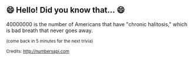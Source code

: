 ## 😄 Hello! Did you know that... 😄
40000000 is the number of Americans that have "chronic halitosis," which is bad breath that never goes away.

<sup>(come back in 5 minutes for the next trivia)</sup>


<sup>Credits: http://numbersapi.com</sup>
